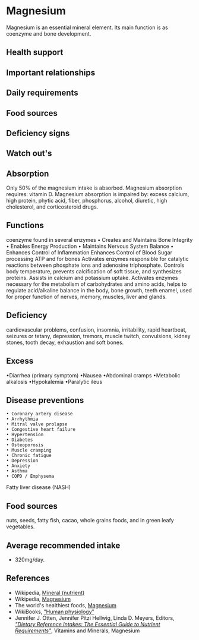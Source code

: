 # Magnesium
Magnesium is an essential mineral element. Its main function is as coenzyme and bone development.

## Health support

## Important relationships

## Daily requirements

## Food sources

## Deficiency signs

## Watch out's

## Absorption
Only 50% of the magnesium intake is absorbed.
Magnesium absorption requires: vitamin D.
Magnesium absorption is impaired by: excess calcium, high protein, phytic acid, fiber, phosphorus, alcohol, diuretic, high cholesterol, and corticosteroid drugs.

## Functions
coenzyme found in several enzymes
	• Creates and Maintains Bone Integrity
	• Enables Energy Production
	• Maintains Nervous System Balance
	• Enhances Control of Inflammation
Enhances Control of Blood Sugar
processing ATP and for bones
Activates enzymes responsible for catalytic reactions between phosphate ions and adenosine triphosphate. Controls body temperature, prevents calcification of soft tissue, and synthesizes proteins. Assists in calcium and potassium uptake. Activates enzymes necessary for the metabolism of carbohydrates and amino acids, helps to regulate acid/alkaline balance in the body, bone growth, teeth enamel, used for proper function of nerves, memory, muscles, liver and glands.

## Deficiency
 cardiovascular problems, confusion, insomnia, irritability, rapid heartbeat, seizures or tetany, depression, tremors, muscle twitch, convulsions, kidney stones, tooth decay, exhaustion and soft bones.

## Excess
•Diarrhea (primary symptom) •Nausea •Abdominal cramps •Metabolic alkalosis •Hypokalemia •Paralytic ileus

## Disease preventions
	• Coronary artery disease
	• Arrhythmia
	• Mitral valve prolapse
	• Congestive heart failure
	• Hypertension
	• Diabetes
	• Osteoporosis
	• Muscle cramping
	• Chronic fatigue
	• Depression
	• Anxiety
	• Asthma
	• COPD / Emphysema
Fatty liver disease (NASH)

## Food sources
nuts, seeds, fatty fish, cacao, whole grains foods, and in green leafy vegetables.

## Average recommended intake
- 320mg/day.

## References
- Wikipedia, [Mineral (nutrient)](https://en.wikipedia.org/wiki/Mineral_(nutrient))
- Wikipedia, [Magnesium](https://en.wikipedia.org/wiki/Magnesium)
- The world's healthiest foods, [Magnesium](http://www.whfoods.com/genpage.php?tname=nutrient&dbid=75)
- WikiBooks, ["Human physiology"](https://en.wikibooks.org/wiki/Human_Physiology/Nutrition#Minerals)
- Jennifer J. Otten, Jennifer Pitzi Hellwig, Linda D. Meyers, Editors, [_"Dietary Reference Intakes: The Essential Guide to Nutrient Requirements"_](https://www.amazon.com/Dietary-Reference-Intakes-Essential-Requirements/dp/0309157420), Vitamins and Minerals, Magnesium